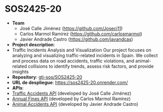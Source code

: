 # SOS2425-20
- **Team**
  - José Calle Jiménez (https://github.com/Josecj11)
  - Carlos Marmol Ramírez (https://github.com/carlosmarmol)
  - Javier Andrade Castro (https://github.com/javandcas)
- **Project description**:
- Traffic Incidents Analysis and Visualization
Our project focuses on analyzing and visualizing traffic-related incidents in Spain. We collect and process data on road accidents, traffic violations, and animal-related collisions to identify trends, assess risk factors, and provide insights
- **Repository**: [gti-sos/SOS2425-20](https://github.com/gti-sos/SOS2425-20)
- **URL de despliegue**: https://sos2425-20.onrender.com/
-  **APIs**:
  - [Traffic Accidents API](https://sos2425-20.onrender.com/api/v1/traffic-accidents/docs) (developed by José Calle Jiménez)
  - [Annual Fines API](https://sos2425-20.onrender.com/api/v1/fines/docs) (developed by Carlos Marmol Ramírez)
  - [Animal Accidents API](https://sos2425-20.onrender.com/api/v1/accidents-with-animals/docs) (developed by Javier Andrade Castro)